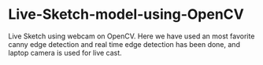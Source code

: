 # Live-Sketch-model-using-OpenCV
Live Sketch using webcam on OpenCV.  Here we have used an most favorite canny edge detection and real time edge detection has been done, and laptop camera is used for live cast.
